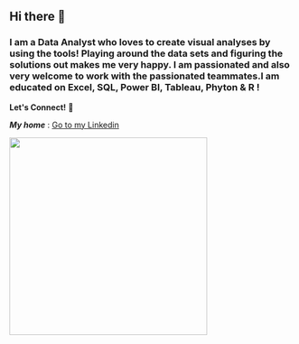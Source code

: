 ## Hi there 👋

### I am a Data Analyst who loves to create visual analyses by using the tools! Playing around the data sets and figuring the solutions out makes me very happy. I am passionated and also very welcome to work with the passionated teammates.I am educated on Excel, SQL, Power BI, Tableau, Phyton & R  !





**Let's Connect!** 🤝


***My home*** : <a href="https://www.linkedin.com/in/umut-baran-630a6a106/">Go to my Linkedin</a>


<img src ="https://www.simplilearn.com/ice9/free_resources_article_thumb/What_is_Data_Types_of_Data_and_How_To_Analyze_Data.jpg" width="350" height="auto" >






